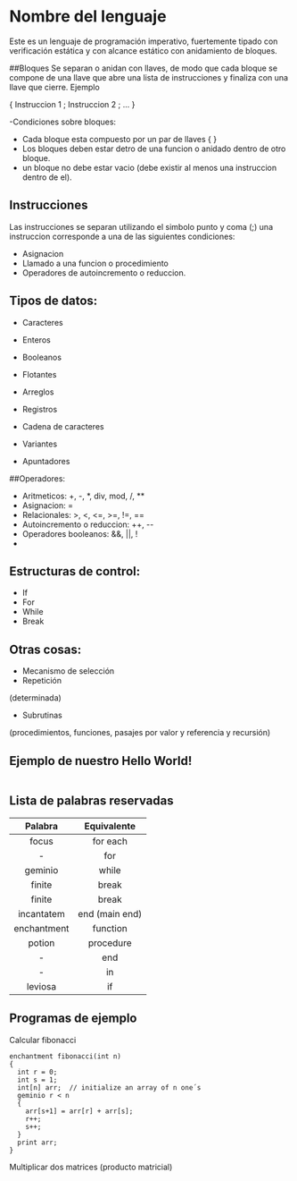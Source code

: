 # Nombre del lenguaje

Este es un lenguaje de programación imperativo, fuertemente tipado con verificación estática y con alcance estático con anidamiento de bloques.

##Bloques 
Se separan o anidan con llaves, de modo que cada bloque se compone de una llave que abre una lista de instrucciones y finaliza con
una llave que cierre. Ejemplo

{
  Instruccion 1 ;
  Instruccion 2 ;
  ...
}

-Condiciones sobre bloques: 

* Cada bloque esta compuesto por un par de llaves { }
* Los bloques deben estar detro de una funcion o anidado dentro de otro bloque.
* un bloque no debe estar vacio (debe existir al menos una instruccion dentro de el). 

## Instrucciones
Las instrucciones se separan utilizando el simbolo punto y coma (;) una instruccion corresponde a una de las siguientes condiciones:

* Asignacion
* Llamado a una funcion o procedimiento
* Operadores de autoincremento o reduccion.

## Tipos de datos:

- Caracteres
- Enteros
- Booleanos
- Flotantes

- Arreglos
- Registros
- Cadena de caracteres
- Variantes
- Apuntadores

##Operadores:
- Aritmeticos: +, -, *, div, mod, /, **
- Asignacion: =
- Relacionales: >, <, <=, >=, !=, ==
- Autoincremento o reduccion: ++, --
- Operadores booleanos: &&, ||, !
-
## Estructuras de control:

- If
- For
- While
- Break

## Otras cosas:

- Mecanismo de selección
- Repetición 

(determinada)
- Subrutinas 

(procedimientos, funciones, pasajes por valor y referencia y recursión)

## Ejemplo de nuestro Hello World!

```

```

## Lista de palabras reservadas

| Palabra    | Equivalente |
| :----:     | :--:|
| focus      | for each |
|    -       | for |
| geminio    | while |
| finite     | break |
| finite     | break |
| incantatem | end (main end) |
| enchantment| function |
| potion     | procedure |
|    -       | end |
|    -       | in |
| leviosa    | if |

## Programas de ejemplo

Calcular fibonacci
```
enchantment fibonacci(int n)
{
  int r = 0;
  int s = 1;
  int[n] arr;  // initialize an array of n one´s
  geminio r < n
  {
    arr[s+1] = arr[r] + arr[s];
    r++;
    s++;
  }
  print arr;
}
```

Multiplicar dos matrices (producto matricial)
```
```
